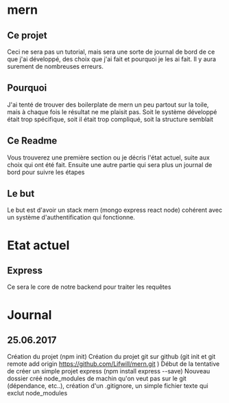 # mern
## Ce projet
Ceci ne sera pas un tutorial, mais sera une sorte de journal de bord de ce que j'ai développé, des choix que j'ai fait et pourquoi je les ai fait. Il y aura surement de nombreuses erreurs.
## Pourquoi
J'ai tenté de trouver des boilerplate de mern un peu partout sur la toile, mais à chaque fois le résultat ne me plaisit pas. Soit le système développé était trop spécifique, soit il était trop compliqué, soit la structure semblait 
## Ce Readme
Vous trouverez une première section ou je décris l'état actuel, suite aux choix qui ont été fait. Ensuite une autre partie qui sera plus un journal de bord pour suivre les étapes
## Le but 
Le but est d'avoir un stack mern (mongo express react node) cohérent avec un système d'authentification qui fonctionne.
# Etat actuel
## Express
Ce sera le core de notre backend pour traiter les requêtes
# Journal
## 25.06.2017
Création du projet (npm init)
Création du projet git sur github (git init et git remote add origin https://github.com/Lifwill/mern.git )
Début de la tentative de créer un simple projet express (npm install express --save)
Nouveau dossier créé node_modules de machin qu'on veut pas sur le git (dépendance, etc..), création d'un .gitignore, un simple fichier texte qui exclut node_modules
